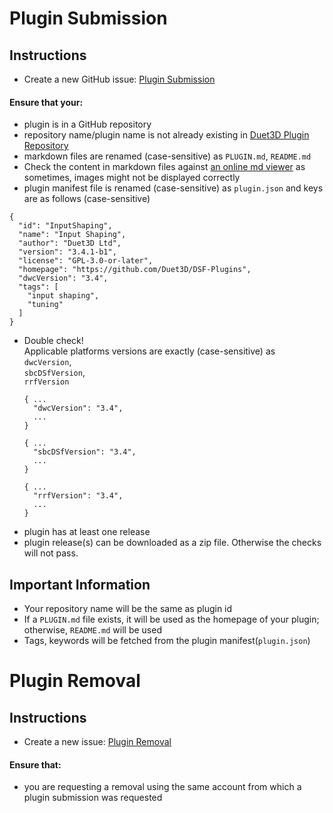 # Plugin Submission
## Instructions
- Create a new GitHub issue: [Plugin Submission](https://github.com/Duet3D/PluginRepository/issues/new/choose)

#### Ensure that your:
- plugin is in a GitHub repository
- repository name/plugin name is not already existing in [Duet3D Plugin Repository](https://github.com/Duet3D/PluginRepository/tree/master/src/plugins)
- markdown files are renamed (case-sensitive) as `PLUGIN.md`, `README.md`
- Check the content in markdown files against [an online md viewer](https://markdownlivepreview.com/) as sometimes, images might not be displayed correctly
- plugin manifest file is renamed (case-sensitive) as `plugin.json` and keys are as follows (case-sensitive)
```
{
  "id": "InputShaping",
  "name": "Input Shaping",
  "author": "Duet3D Ltd",
  "version": "3.4.1-b1",
  "license": "GPL-3.0-or-later",
  "homepage": "https://github.com/Duet3D/DSF-Plugins",
  "dwcVersion": "3.4",
  "tags": [
    "input shaping",
    "tuning"
  ]
}
```
- Double check! <br> Applicable platforms versions are exactly (case-sensitive) as <br> `dwcVersion`, <br> `sbcDSfVersion`, <br> `rrfVersion`
  ```
  { ...
    "dwcVersion": "3.4",
    ...
  }
  ```
  ```
  { ...
    "sbcDSfVersion": "3.4",
    ...
  }
  ```
  ```
  { ...
    "rrfVersion": "3.4",
    ...
  }
  ```
- plugin has at least one release
- plugin release(s) can be downloaded as a zip file.
Otherwise the checks will not pass.

## Important Information
- Your repository name will be the same as plugin id
- If a `PLUGIN.md` file exists, it will be used as the homepage of your plugin; otherwise, `README.md` will be used
- Tags, keywords will be fetched from the plugin manifest(`plugin.json`)

# Plugin Removal
## Instructions
- Create a new issue: [Plugin Removal](https://github.com/Duet3D/PluginRepository/issues/new/choose)

#### Ensure that:
- you are requesting a removal using the same account from which a plugin submission was requested 